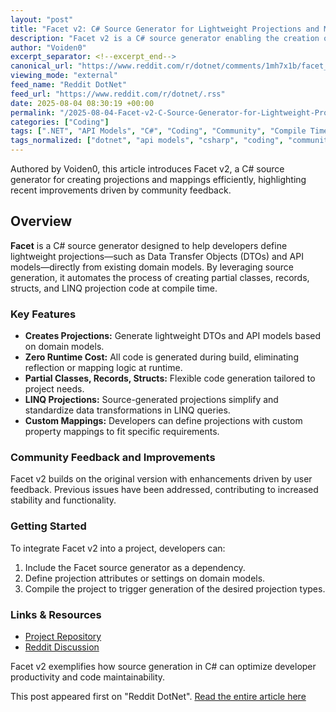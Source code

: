 ```yaml
---
layout: "post"
title: "Facet v2: C# Source Generator for Lightweight Projections and Mappings"
description: "Facet v2 is a C# source generator enabling the creation of lightweight projections (DTOs, API models) directly from domain models. It generates partial classes, records, structs, and LINQ projections at compile time, supporting custom mappings. This version reflects improvements based on community feedback."
author: "Voiden0"
excerpt_separator: <!--excerpt_end-->
canonical_url: "https://www.reddit.com/r/dotnet/comments/1mh7x1b/facet_v2_a_source_generator_for_projections_and/"
viewing_mode: "external"
feed_name: "Reddit DotNet"
feed_url: "https://www.reddit.com/r/dotnet/.rss"
date: 2025-08-04 08:30:19 +00:00
permalink: "/2025-08-04-Facet-v2-C-Source-Generator-for-Lightweight-Projections-and-Mappings.html"
categories: ["Coding"]
tags: [".NET", "API Models", "C#", "Coding", "Community", "Compile Time", "Custom Mappings", "DTOs", "Facet", "LINQ", "Partial Classes", "Projections", "Source Generator"]
tags_normalized: ["dotnet", "api models", "csharp", "coding", "community", "compile time", "custom mappings", "dtos", "facet", "linq", "partial classes", "projections", "source generator"]
---
```


Authored by Voiden0, this article introduces Facet v2, a C# source generator for creating projections and mappings efficiently, highlighting recent improvements driven by community feedback.<!--excerpt_end-->

## Overview

**Facet** is a C# source generator designed to help developers define lightweight projections—such as Data Transfer Objects (DTOs) and API models—directly from existing domain models. By leveraging source generation, it automates the process of creating partial classes, records, structs, and LINQ projection code at compile time.

### Key Features

- **Creates Projections:** Generate lightweight DTOs and API models based on domain models.
- **Zero Runtime Cost:** All code is generated during build, eliminating reflection or mapping logic at runtime.
- **Partial Classes, Records, Structs:** Flexible code generation tailored to project needs.
- **LINQ Projections:** Source-generated projections simplify and standardize data transformations in LINQ queries.
- **Custom Mappings:** Developers can define projections with custom property mappings to fit specific requirements.

### Community Feedback and Improvements

Facet v2 builds on the original version with enhancements driven by user feedback. Previous issues have been addressed, contributing to increased stability and functionality.

### Getting Started

To integrate Facet v2 into a project, developers can:

1. Include the Facet source generator as a dependency.
2. Define projection attributes or settings on domain models.
3. Compile the project to trigger generation of the desired projection types.

### Links & Resources

- [Project Repository](https://github.com/Tim-Maes/Facet)
- [Reddit Discussion](https://www.reddit.com/r/dotnet/comments/1mh7x1b/facet_v2_a_source_generator_for_projections_and/)

Facet v2 exemplifies how source generation in C# can optimize developer productivity and code maintainability.

This post appeared first on "Reddit DotNet". [Read the entire article here](https://www.reddit.com/r/dotnet/comments/1mh7x1b/facet_v2_a_source_generator_for_projections_and/)
